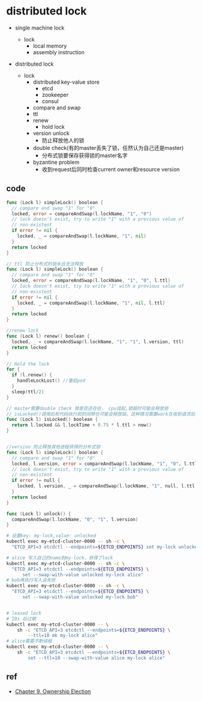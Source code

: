 # distributed lock
+ single machine lock
    + lock
        + local memory
        + assembly instruction

+ distributed lock
    + lock
        + distributed key-value store
            + etcd
            + zookeeper
            + consul
        + compare and swap
        + ttl
        + renew
            + hold lock
        + version unlock
            + 防止释放他人的锁
        + double check(有的master丢失了锁，任然认为自己还是master)
            + 分布式锁要保存获得锁的master名字
        + byzantine problem
            + 收到request后同时检查current owner和resource version
## code
```go
func (Lock l) simpleLock() boolean {
  // compare and swap "1" for "0"
  locked, error = compareAndSwap(l.lockName, "1", "0")
  // lock doesn't exist, try to write "1" with a previous value of
  // non-existent
  if error != nil {
    locked, _ = compareAndSwap(l.lockName, "1", nil)
  }
  return locked
}

// ttl 防止分布式的锁永远无法释放
func (Lock l) simpleLock() boolean {
  // compare and swap "1" for "0"
  locked, error = compareAndSwap(l.lockName, "1", "0", l.ttl)
  // lock doesn't exist, try to write "1" with a previous value of
  // non-existent
  if error != nil {
    locked, _ = compareAndSwap(l.lockName, "1", nil, l.ttl)
  }
  return locked
}

//renew lock
func (Lock l) renew() boolean {
  locked, _ = compareAndSwap(l.lockName, "1", "1", l.version, ttl)
  return locked
}

// Hold the lock
for {
  if !l.renew() {
    handleLockLost() //重启pod
  }
  sleep(ttl/2)
}

// master需要double check 锁是否还存在， cpu挂起,锁超时可能会释放锁
// isLocked()调用后和代码执行前的间隙也可能会释放锁，这种情况需要work在收到请求后检查是否是master发来的，如果不是reject the request
func (Lock l) isLocked() boolean {
  return l.locked && l.lockTime + 0.75 * l.ttl > now()
}


//version 防止释放其他进程获得的分布式锁
func (Lock l) simpleLock() boolean {
  // compare and swap "1" for "0"
  locked, l.version, error = compareAndSwap(l.lockName, "1", "0", l.ttl)
  // lock doesn't exist, try to write "1" with a previous value of
  // non-existent
  if error != null {
    locked, l.version, _ = compareAndSwap(l.lockName, "1", null, l.ttl)
  }
  return locked
}

func (Lock l) unlock() {
  compareAndSwap(l.lockName, "0", "1", l.version)
}


```

<!-- etcd lock -->
```sh
# 设置key: my-lock,value: unlocked
kubectl exec my-etcd-cluster-0000 -- sh -c \
  "ETCD_API=3 etcdctl --endpoints=${ETCD_ENDPOINTS} set my-lock unlocked"

# alice 写入自己的name到my-lock，获得了lock
kubectl exec my-etcd-cluster-0000 -- sh -c \
  "ETCD_API=3 etcdctl --endpoints=${ETCD_ENDPOINTS} \
      set --swap-with-value unlocked my-lock alice"
# bob再执行写入会失败
kubectl exec my-etcd-cluster-0000 -- sh -c \
  "ETCD_API=3 etcdctl --endpoints=${ETCD_ENDPOINTS} \
      set --swap-with-value unlocked my-lock bob"


# leased lock
# 10s 后过期
kubectl exec my-etcd-cluster-0000 -- \
    sh -c "ETCD_API=3 etcdctl --endpoints=${ETCD_ENDPOINTS} \
        --ttl=10 mk my-lock alice"
# alice需要不断续租
kubectl exec my-etcd-cluster-0000 -- \
    sh -c "ETCD_API=3 etcdctl --endpoints=${ETCD_ENDPOINTS} \
        set --ttl=10 --swap-with-value alice my-lock alice"
```

## ref
+ [Chapter 9. Ownership Election](https://learning.oreilly.com/library/view/designing-distributed-systems/9781491983638/ch09.html#idm139824736711552)